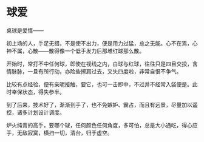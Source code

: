 # 球爱

桌球是爱情—— 

初上场的人，手足无措，不是使不出力，便是用力过猛，总之无能。心不在焉，心神不属，心散——散得像一个低手发力后那堆红球那么散。 

开始时，常打不中任何球，即使在视线之内，白球与红球，往往只是四目交投，含情脉脉，一旦有所行动，亦险些擦肩过去，又失四度啦，非常自恨不争气。 

比较有点经验，便有亲昵接触，要它，也可一击即中，不过并不经常入袋便是。此时幸保状态，得失参半。 

到了后来，技术好了，渐渐到手了，也不免嫉妒、霸占，而且有远景，尽量加以遥控，诸多计划设计调度。 

炉火纯青的高手，要哪个球，任何颜色任何角度，多可怕，总是大小通吃，得心应手，无敌寂寞，横扫一切，清台，归于虚空。